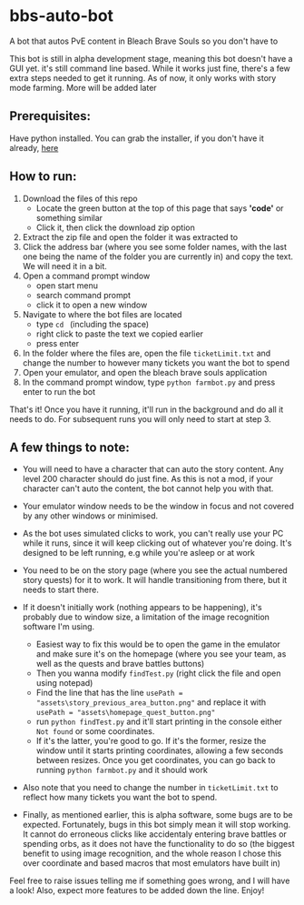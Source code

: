 # bbs-auto-bot
A bot that autos PvE content in Bleach Brave Souls so you don't have to

This bot is still in alpha development stage, meaning this bot doesn't have a GUI yet. it's still command line based. While it works just fine, there's a few extra steps needed to get it running. As of now, it only works with story mode farming. More will be added later

## Prerequisites:
Have python installed. You can grab the installer, if you don't have it already, [here](https://www.python.org/downloads/)

## How to run:
1. Download the files of this repo
   - Locate the green button at the top of this page that says **'code'** or something similar
   - Click it, then click the download zip option
2. Extract the zip file and open the folder it was extracted to
3. Click the address bar (where you see some folder names, with the last one being the name of the folder you are currently in) and copy the text. We will need it in a bit.
4. Open a command prompt window
   - open start menu
   - search command prompt
   - click it to open a new window
5. Navigate to where the bot files are located
   - type `cd ` (including the space)
   - right click to paste the text we copied earlier
   - press enter
6. In the folder where the files are, open the file `ticketLimit.txt` and change the number to however many tickets you want the bot to spend
7. Open your emulator, and open the bleach brave souls application
8. In the command prompt window, type `python farmbot.py` and press enter to run the bot

That's it!
Once you have it running, it'll run in the background and do all it needs to do. For subsequent runs you will only need to start at step 3.

## A few things to note:
- You will need to have a character that can auto the story content. Any level 200 character should do just fine. As this is not a mod, if your character can't auto the content, the bot cannot help you with that.

- Your emulator window needs to be the window in focus and not covered by any other windows or minimised.

- As the bot uses simulated clicks to work, you can't really use your PC while it runs, since it will keep clicking out of whatever you're doing. It's designed to be left running, e.g while you're asleep or at work

- You need to be on the story page (where you see the actual numbered story quests) for it to work. It will handle transitioning from there, but it needs to start there.

- If it doesn't initially work (nothing appears to be happening), it's probably due to window size, a limitation of the image recognition software I'm using.
  - Easiest way to fix this would be to open the game in the emulator and make sure it's on the homepage (where you see your team, as well as the quests and brave battles buttons)
  - Then you wanna modify `findTest.py` (right click the file and open using notepad)
  - Find the line that has the line `usePath = "assets\story_previous_area_button.png"` and replace it with `usePath = "assets\homepage_quest_button.png"`
  - run `python findTest.py` and it'll start printing in the console either `Not found` or some coordinates.
  - If it's the latter, you're good to go. If it's the former, resize the window until it starts printing coordinates, allowing a few seconds between resizes. Once you get coordinates, you can go back to running `python farmbot.py` and it should work

- Also note that you need to change the number in `ticketLimit.txt` to reflect how many tickets you want the bot to spend.

- Finally, as mentioned earlier, this is alpha software, some bugs are to be expected. Fortunately, bugs in this bot simply mean it will stop working. It cannot do erroneous clicks like accidentaly entering brave battles or spending orbs, as it does not have the functionality to do so (the biggest benefit to using image recognition, and the whole reason I chose this over coordinate and based macros that most emulators have built in)

Feel free to raise issues telling me if something goes wrong, and I will have a look! Also, expect more features to be added down the line. Enjoy!
